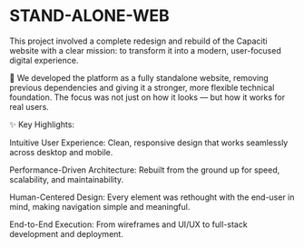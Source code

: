 # STAND-ALONE-WEB
This project involved a complete redesign and rebuild of the Capaciti website with a clear mission: to transform it into a modern, user-focused digital experience.

🔧 We developed the platform as a fully standalone website, removing previous dependencies and giving it a stronger, more flexible technical foundation. The focus was not just on how it looks — but how it works for real users.

✨ Key Highlights:

Intuitive User Experience: Clean, responsive design that works seamlessly across desktop and mobile.

Performance-Driven Architecture: Rebuilt from the ground up for speed, scalability, and maintainability.

Human-Centered Design: Every element was rethought with the end-user in mind, making navigation simple and meaningful.

End-to-End Execution: From wireframes and UI/UX to full-stack development and deployment.
